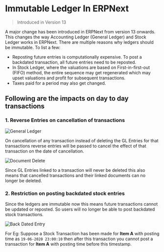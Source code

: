 <!-- add-breadcrumbs -->
# Immutable Ledger In ERPNext

> Introduced in Version 13

A major change has been introduced in ERPNext from version 13 onwards. This changes the way Accounting Ledger (General Ledger) and Stock Ledger works in ERPNext. There are multiple reasons why ledgers should be immutable. To list a few:

* Reposting future entries is computationally expensive. To post a backdated transaction, all future entries need to be reposted.
* In Stock Ledger, where the valuations are based on First-in-first-out (FIFO) method, the entire sequence may get regenerated which may upset valuations and profit for subsequent transactions.
* Taxes paid for a period may also get changed.

## Following are the impacts on day to day transactions

### 1. Reverse Entries on cancellation of transactions

<img alt="General Ledger" class="screenshot" src="{{docs_base_url}}/v12/assets/img/articles/general-ledger.png">

On cancellation of any transaction instead of deleting the GL Entries for that transactions reverse entries will be passed to cancel the effect of that transaction on the date of cancellation.

<img alt="Document Delete" class="screenshot" src="{{docs_base_url}}/v12/assets/img/articles/document-delete.png">

Since GL Entries linked to a transaction will never be deleted this also means that cancelled transactions and their linked documents can no longer be deleted.

### 2. Restriction on posting backdated stock entries

Since the ledgers are immutable now this means future transactions cannot be updated or reposted.
So users will no longer be able to post backdated stock transactions.

<img alt="Back Dated Entry" class="screenshot" src="{{docs_base_url}}/v12/assets/img/articles/backdated-entry.png">

For Eg: Suppose a Stock Transaction has been made for **Item A** with posting time as `19-06-2020 23:00:10` then after this transaction you cannot post a transaction for **Item A** with posting time before this timestamp.
